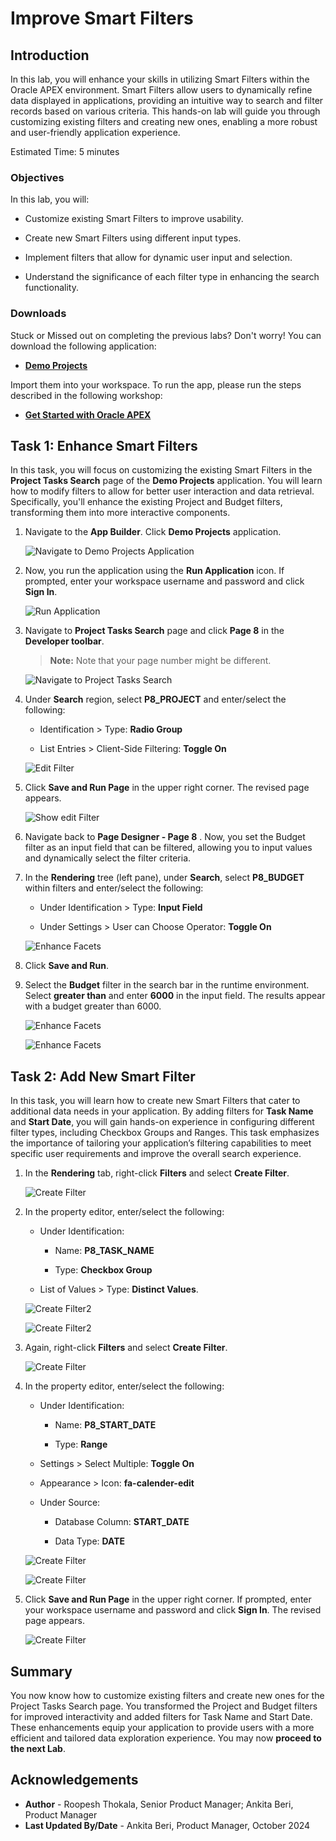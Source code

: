 # Improve Smart Filters

## Introduction

In this lab, you will enhance your skills in utilizing Smart Filters within the Oracle APEX environment. Smart Filters allow users to dynamically refine data displayed in applications, providing an intuitive way to search and filter records based on various criteria. This hands-on lab will guide you through customizing existing filters and creating new ones, enabling a more robust and user-friendly application experience.

Estimated Time: 5 minutes

### Objectives

In this lab, you will:

- Customize existing Smart Filters to improve usability.

- Create new Smart Filters using different input types.

- Implement filters that allow for dynamic user input and selection.

- Understand the significance of each filter type in enhancing the search functionality.

### Downloads

Stuck or Missed out on completing the previous labs? Don't worry! You can download the following application:

- **[Demo Projects](https://c4u04.objectstorage.us-ashburn-1.oci.customer-oci.com/p/EcTjWk2IuZPZeNnD_fYMcgUhdNDIDA6rt9gaFj_WZMiL7VvxPBNMY60837hu5hga/n/c4u04/b/livelabsfiles/o/labfiles%2Fdemo-projects-hol7.sql)**

Import them into your workspace. To run the app, please run the steps described in the following workshop:

- **[Get Started with Oracle APEX](https://livelabs.oracle.com/pls/apex/r/dbpm/livelabs/run-workshop?p210_wid=3509)**

## Task 1: Enhance Smart Filters

In this task, you will focus on customizing the existing Smart Filters in the **Project Tasks Search** page of the **Demo Projects** application. You will learn how to modify filters to allow for better user interaction and data retrieval. Specifically, you'll enhance the existing Project and Budget filters, transforming them into more interactive components.

1. Navigate to the **App Builder**. Click **Demo Projects** application.

    ![Navigate to Demo Projects Application](./images/select-projects-app.png " ")

2. Now, you run the application using the **Run Application** icon. If prompted, enter your workspace username and password and click **Sign In**.

    ![Run Application](images/run-application01.png " ")

3. Navigate to **Project Tasks Search** page and click **Page 8** in the **Developer toolbar**.

    > **Note:** Note that your page number might be different.

    ![Navigate to Project Tasks Search](images/navigate-to-page.png " ")

4. Under **Search** region, select **P8\_PROJECT** and enter/select the following:

    - Identification > Type: **Radio Group**

    - List Entries > Client-Side Filtering: **Toggle On**

    ![Edit Filter](images/edit-filter1.png " ")

5. Click **Save and Run Page** in the upper right corner.
The revised page appears.

    ![Show edit Filter](images/show-edit-filter.png " ")

6. Navigate back to **Page Designer - Page 8** . Now, you set the Budget filter as an input field that can be filtered, allowing you to input values and dynamically select the filter criteria.

7. In the **Rendering** tree (left pane), under **Search**, select **P8\_BUDGET** within filters and enter/select the following:

    - Under Identification > Type: **Input Field**

    - Under Settings > User can Choose Operator: **Toggle On**

    ![Enhance Facets](./images/enhance-facet1.png " ")

8. Click **Save and Run**.

9. Select the **Budget** filter in the search bar in the runtime environment. Select **greater than** and enter **6000** in the input field. The results appear with a budget greater than 6000.

    ![Enhance Facets](./images/enhance-facet.png " ")

    ![Enhance Facets](./images/enhance-facet3.png " ")

## Task 2: Add New Smart Filter

In this task, you will learn how to create new Smart Filters that cater to additional data needs in your application. By adding filters for **Task Name** and **Start Date**, you will gain hands-on experience in configuring different filter types, including Checkbox Groups and Ranges. This task emphasizes the importance of tailoring your application’s filtering capabilities to meet specific user requirements and improve the overall search experience.

1. In the **Rendering** tab, right-click **Filters** and select **Create Filter**.

    ![Create Filter](images/create-filter.png " ")

2. In the property editor, enter/select the following:

    - Under Identification:

        - Name: **P8\_TASK_NAME**

        - Type: **Checkbox Group**

    - List of Values > Type: **Distinct Values**.

    ![Create Filter2](images/create-filter10.png " ")

    ![Create Filter2](images/task-name1.png " ")

3. Again, right-click **Filters** and select **Create Filter**.

    ![Create Filter](images/create-filter02.png " ")

4. In the property editor, enter/select the following:

    - Under Identification:

        - Name: **P8\_START\_DATE**

        - Type: **Range**

    - Settings > Select Multiple: **Toggle On**

    - Appearance > Icon: **fa-calender-edit**

    - Under Source:

        - Database Column: **START_DATE**

        - Data Type: **DATE**

    ![Create Filter](images/create-filter04.png " ")

    ![Create Filter](images/create-filter03.png " ")

5. Click **Save and Run Page** in the upper right corner. If prompted, enter your workspace username and password and click **Sign In**. The revised page appears.

    ![Create Filter](images/start-date.png " ")

## Summary

You now know how to customize existing filters and create new ones for the Project Tasks Search page. You transformed the Project and Budget filters for improved interactivity and added filters for Task Name and Start Date. These enhancements equip your application to provide users with a more efficient and tailored data exploration experience. You may now **proceed to the next Lab**.

## Acknowledgements

- **Author** - Roopesh Thokala, Senior Product Manager; Ankita Beri, Product Manager
- **Last Updated By/Date** - Ankita Beri, Product Manager, October 2024
